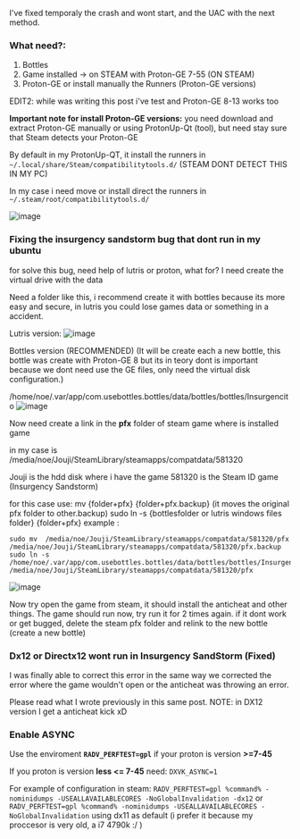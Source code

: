 I've fixed temporaly the crash and wont start, and the UAC with the next method.

### What need?:

1. Bottles
2. Game installed  -> on STEAM with Proton-GE 7-55 (ON STEAM)
3. Proton-GE or install manually the Runners (Proton-GE versions)

EDIT2: while was writing this post i've test and Proton-GE 8-13 works too

**Important note for install Proton-GE versions:** 
you need download and extract Proton-GE manually or using ProtonUp-Qt (tool), but need stay sure that Steam detects your Proton-GE

By default in my ProtonUp-QT, it install the runners in `~/.local/share/Steam/compatibilitytools.d/` (STEAM DONT DETECT THIS IN MY PC)

In my case i need move or install direct the runners in 
`~/.steam/root/compatibilitytools.d/`

![image](https://github.com/ValveSoftware/Proton/assets/14153649/c18697e0-7fb8-49cb-aab7-61ed7f88e333)

### Fixing the insurgency sandstorm bug that dont run in my ubuntu
for solve this bug, need help of lutris or proton, what for? I need create the virtual drive with the data

Need a folder like this, i recommend create it with bottles because its more easy and secure, in lutris you could lose games data or something in a accident.

Lutris version:
![image](https://github.com/ValveSoftware/Proton/assets/14153649/6105fbf9-2aaf-437e-a7dc-9aafa48a0978)

Bottles version (RECOMMENDED) (It will be create each a new bottle, this bottle was create with Proton-GE 8 but its in teory dont is important because we dont need use the GE files, only need the virtual disk configuration.)

/home/noe/.var/app/com.usebottles.bottles/data/bottles/bottles/Insurgencito
![image](https://github.com/ValveSoftware/Proton/assets/14153649/3fab6f12-a217-4661-8cb8-5463ce932087)

Now need create a link in the **pfx** folder of steam game where is installed game

in my case is 
/media/noe/Jouji/SteamLibrary/steamapps/compatdata/581320

Jouji is the hdd disk where i have the game
581320 is the Steam ID game (Insurgency Sandstorm)

for this case use:
mv  {folder+pfx} {folder+pfx.backup} (it moves the original pfx folder to other.backup)
sudo ln -s {bottlesfolder or lutris windows files folder} {folder+pfx}
example :
```
sudo mv  /media/noe/Jouji/SteamLibrary/steamapps/compatdata/581320/pfx  /media/noe/Jouji/SteamLibrary/steamapps/compatdata/581320/pfx.backup
sudo ln -s /home/noe/.var/app/com.usebottles.bottles/data/bottles/bottles/Insurgencito /media/noe/Jouji/SteamLibrary/steamapps/compatdata/581320/pfx
```

![image](https://github.com/ValveSoftware/Proton/assets/14153649/96fb9fed-0d93-438a-bba8-6c34b62b014f)

Now try open the game from steam, it should install the anticheat and other things.
The game should run now, try run it for 2 times again.
if it dont work or get bugged, delete the steam pfx folder and relink to the new bottle (create a new bottle)

### Dx12 or Directx12 wont run in Insurgency SandStorm (Fixed)

I was finally able to correct this error in the same way we corrected the error where the game wouldn't open or the anticheat was throwing an error.

Please read what I wrote previously in this same post.
NOTE: in DX12 version I get a anticheat kick xD 

### Enable ASYNC 

Use the enviroment **`RADV_PERFTEST=gpl`** if your proton is version **>=7-45**

If you proton is  version **less <= 7-45** need:
`DXVK_ASYNC=1`

For example of configuration in steam:
`RADV_PERFTEST=gpl %command% -nominidumps -USEALLAVAILABLECORES -NoGlobalInvalidation -dx12`
or
`RADV_PERFTEST=gpl %command% -nominidumps -USEALLAVAILABLECORES -NoGlobalInvalidation`  using dx11 as default (i prefer it because my proccesor is very old, a i7 4790k :/  )
